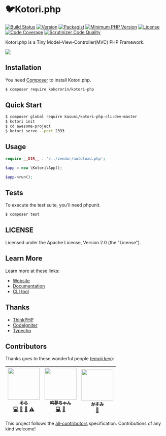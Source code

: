 # 🐦Kotori.php

[![Build Status](https://api.travis-ci.org/kokororin/Kotori.php.svg)](https://travis-ci.org/kokororin/Kotori.php)
[![Version](https://badge.fury.io/ph/kokororin%2Fkotori-php.svg)](https://packagist.org/packages/kokororin/kotori-php)
[![Packagist](https://img.shields.io/packagist/dt/kokororin/kotori-php.svg?maxAge=2592000)](https://packagist.org/packages/kokororin/kotori-php)
[![Minimum PHP Version](https://img.shields.io/badge/php-%3E%3D%205.5-8892BF.svg)](https://php.net/)
[![License](https://img.shields.io/badge/license-Apache%202-blue.svg)](https://github.com/kokororin/Kotori.php/blob/master/LICENSE)
[![Code Coverage](https://scrutinizer-ci.com/g/kokororin/Kotori.php/badges/coverage.png?b=master)](https://scrutinizer-ci.com/g/kokororin/Kotori.php/?branch=master)
[![Scrutinizer Code Quality](https://scrutinizer-ci.com/g/kokororin/Kotori.php/badges/quality-score.png?b=master)](https://scrutinizer-ci.com/g/kokororin/Kotori.php/?branch=master)

Kotori.php is a Tiny Model-View-Controller(MVC) PHP Framework.

![](https://cdn.rawgit.com/kokororin/Kotori.php/master/src/Kotori.jpg)

## Installation

You need [Composer](https://getcomposer.org/) to install Kotori.php.

```bash
$ composer require kokororin/kotori-php
```

## Quick Start
```bash
$ composer global require kasumi/kotori-php-cli:dev-master
$ kotori init
$ cd awesome-project
$ kotori serve --port 2333
```

## Usage

```php
require __DIR__ . '/../vendor/autoload.php';

$app = new \Kotori\App();

$app->run();
```

## Tests

To execute the test suite, you'll need phpunit.

```bash
$ composer test
```

## LICENSE

Licensed under the Apache License, Version 2.0 (the "License").

## Learn More

Learn more at these links:

- [Website](https://kotori.love/archives/kotori-php-framework.html)
- [Documentation](https://github.com/kokororin/Kotori.php/wiki)
- [CLI tool](https://github.com/kasumi9863/kotori-php-cli)

## Thanks

- [ThinkPHP](https://github.com/top-think/thinkphp)
- [CodeIgniter](https://github.com/bcit-ci/CodeIgniter)
- [Typecho](https://github.com/typecho/typecho)

## Contributors

Thanks goes to these wonderful people ([emoji key](https://github.com/kentcdodds/all-contributors#emoji-key)):

<!-- ALL-CONTRIBUTORS-LIST:START - Do not remove or modify this section -->
| [<img src="https://avatars0.githubusercontent.com/u/10093992?v=4" width="100px;"/><br /><sub>そら</sub>](http://kokororin.github.io)<br />[💻](https://github.com/kokororin/Kotori.php/commits?author=kokororin "Code") [📖](https://github.com/kokororin/Kotori.php/commits?author=kokororin "Documentation") [🤔](#ideas-kokororin "Ideas, Planning, & Feedback") [⚠️](https://github.com/kokororin/Kotori.php/commits?author=kokororin "Tests") | [<img src="https://avatars0.githubusercontent.com/u/12712012?v=4" width="100px;"/><br /><sub>吟夢ちゃん</sub>](https://kirainmoe.com/)<br />[💻](https://github.com/kokororin/Kotori.php/commits?author=kirainmoe "Code") [📖](https://github.com/kokororin/Kotori.php/commits?author=kirainmoe "Documentation") | [<img src="https://avatars2.githubusercontent.com/u/10379210?v=4" width="100px;"/><br /><sub>かすみ</sub>](https://github.com/kasumi9863)<br />[🔧](#tool-kasumi9863 "Tools") |
| :---: | :---: | :---: |
<!-- ALL-CONTRIBUTORS-LIST:END -->

This project follows the [all-contributors](https://github.com/kentcdodds/all-contributors) specification. Contributions of any kind welcome!
